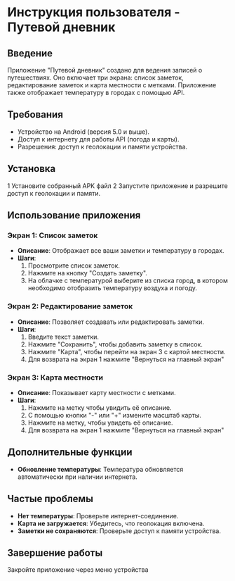 
# Инструкция пользователя - Путевой дневник

## Введение
Приложение "Путевой дневник" создано для ведения записей о путешествиях. Оно включает три экрана: список заметок, редактирование заметок и карта местности с метками. Приложение также отображает температуру в городах с помощью API.

## Требования
- Устройство на Android (версия 5.0 и выше).
- Доступ к интернету для работы API (погода и карты).
- Разрешения: доступ к геолокации и памяти устройства.

## Установка
1 Установите собранный APK файл
2 Запустите приложение и разрешите доступ к геолокации и памяти.

## Использование приложения

### Экран 1: Список заметок
- **Описание**: Отображает все ваши заметки и температуру в городах.
- **Шаги**: 
  1. Просмотрите список заметок.
  2. Нажмите на кнопку "Создать заметку".
  3. На облачке с температурой выберите из списка город, в котором необходимо отобразить температуру
  воздуха и погоду.

### Экран 2: Редактирование заметок
- **Описание**: Позволяет создавать или редактировать заметки.
- **Шаги**:
  1. Введите текст заметки.
  2. Нажмите "Сохранить", чтобы добавить заметку в список.
  3. Нажмите "Карта", чтобы перейти на экран 3 с картой местности.
  4. Для возврата на экран 1 нажмите "Вернуться на главный экран"

### Экран 3: Карта местности
- **Описание**: Показывает карту местности с метками.
- **Шаги**:
  1. Нажмите на метку чтобы увидить её описание.
  2. С помощью кнопки "-" или "+" измените масштаб карты.
  3. Нажмите на метку, чтобы увидеть её описание.
  4. Для возврата на экран 1 нажмите "Вернуться на главный экран"

## Дополнительные функции
- **Обновление температуры**: Температура обновляется автоматически при наличии интернета.

## Частые проблемы
- **Нет температуры**: Проверьте интернет-соединение.
- **Карта не загружается**: Убедитесь, что геолокация включена.
- **Заметки не сохраняются**: Проверьте доступ к памяти устройства.

## Завершение работы
Закройте приложение через меню устройства
